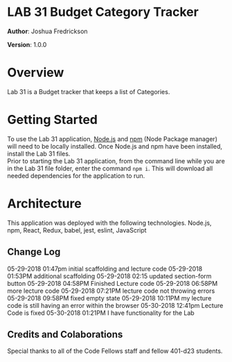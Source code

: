 # LAB 31  Budget Category Tracker

**Author**: Joshua Fredrickson

**Version**: 1.0.0 

# Overview

Lab 31 is a Budget tracker that keeps a list of Categories.


# Getting Started

To use the Lab 31 application, [Node.js](https://nodejs.org/en/) and [npm](https://www.npmjs.com/) 
(Node Package manager) will need to be locally installed.  Once Node.js and npm have been 
installed, install the Lab 31 files.  
 Prior to starting the Lab 31 application, from the command line while you are in the Lab 31 file 
 folder, enter the command `npm i`.  This will download all needed dependencies for the 
 application to run.   


# Architecture

This application was deployed with the following technologies.
Node.js, npm, React, Redux, babel, jest, eslint, JavaScript


## Change Log
05-29-2018 01:47pm initial scaffolding and lecture code
05-29-2018 01:53PM additional scaffolding
05-29-2018 02:15 updated section-form button
05-29-2018 04:58PM Finished Lecture code
05-29-2018 06:58PM more lecture code
05-29-2018 07:21PM lecture code not throwing errors
05-29-2018 09:58PM fixed empty state
05-29-2018 10:11PM my lecture code is still having an error within the browser
05-30-2018 12:41pm Lecture Code is fixed
05-30-2018 01:21PM I have functionality for the Lab

## Credits and Colaborations
Special thanks to all of the Code Fellows staff and fellow 401-d23 students.
